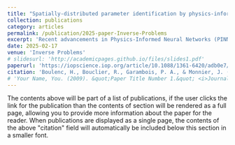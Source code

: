 ```yaml
---
title: "Spatially-distributed parameter identification by physics-informed neural networks illustrated on the 2D shallow-water equations"
collection: publications
category: articles
permalink: /publication/2025-paper-Inverse-Problems
excerpt: 'Recent advancements in Physics-Informed Neural Networks (PINNs) offer promising opportunities for the identification of parameters of physical models based on ODEs and PDEs. This work revisits two representative PINN-based approaches for inverse problems, and applies them to fluid dynamics simulations. The first approach, here referred to as Fully-Parameterized PINN (FP-PINN), develops a parameter-differentiable surrogate model through an offline training phase, followed by a rapid online parameter identification phase. This method treats physical parameters as Neural Network (NN) inputs, making it prone to the curse of dimensionality. Conversely, the second approach, termed Semi-Parameterized PINN (SP-PINN), integrates physical parameters as NN parameters, allowing for efficient inference regardless of dimension using automatic differentiation. The performance of these two methods is first assessed through numerical experiments using an ODE-based model (the Backwater equation). Then, the SP-PINN is tested in a more representative scenario for identifying a O(10^3)-dimensional spatial friction parameter in a 2D Shallow-Water Equations model. Comparisons with the well-established and precision-validated Variational Data Assimilation method are performed. The latter, even based on the adjoint technique, remains computationally expensive for high-dimensional parameter identification and can be complex to implement. This work highlights the attractiveness of SP-PINN in terms of simplicity and efficiency, thus establishing this strategy as a complementary approach or even a compelling alternative in parameter identification of real-world flow models.'
date: 2025-02-17
venue: 'Inverse Problems'
# slidesurl: 'http://academicpages.github.io/files/slides1.pdf'
paperurl: 'https://iopscience.iop.org/article/10.1088/1361-6420/adb0e7/meta'
citation: 'Boulenc, H., Bouclier, R., Garambois, P. A., & Monnier, J. (2024). Spatially-distributed parameter identification by physics-informed neural networks illustrated on the 2D shallow-water equations. <i>Inverse Problems</i>.'
# 'Your Name, You. (2009). &quot;Paper Title Number 1.&quot; <i>Journal 1</i>. 1(1).'
---
```


The contents above will be part of a list of publications, if the user clicks the link for the publication than the contents of section will be rendered as a full page, allowing you to provide more information about the paper for the reader. When publications are displayed as a single page, the contents of the above "citation" field will automatically be included below this section in a smaller font.